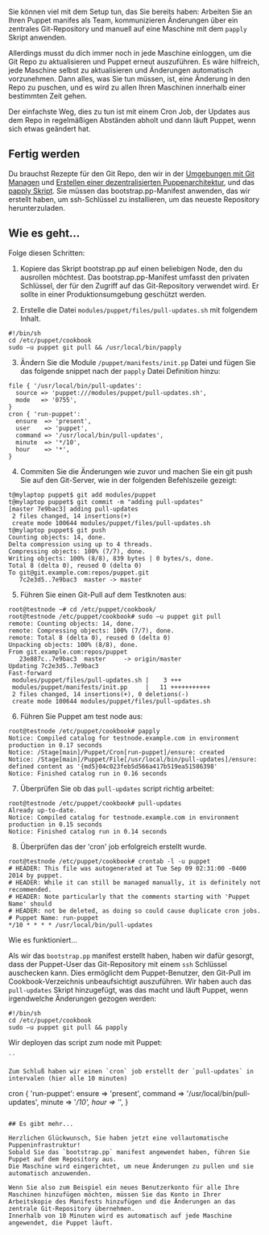 Sie können viel mit dem Setup tun, das Sie bereits haben: Arbeiten Sie an Ihren Puppet manifes als Team, kommunizieren Änderungen über ein zentrales Git-Repository und manuell auf eine Maschine mit dem `papply` Skript anwenden.

Allerdings musst du dich immer noch in jede Maschine einloggen, um die Git Repo zu aktualisieren und Puppet erneut auszuführen. 
Es wäre hilfreich, jede Maschine selbst zu aktualisieren und Änderungen automatisch vorzunehmen. Dann alles, was Sie tun müssen, ist, eine Änderung in den Repo zu puschen, und es wird zu allen Ihren Maschinen innerhalb einer bestimmten Zeit gehen.

Der einfachste Weg, dies zu tun ist mit einem Cron Job, der Updates aus dem Repo in regelmäßigen Abständen abholt und dann läuft Puppet, wenn sich etwas geändert hat.

## Fertig werden

Du brauchst Rezepte für den Git Repo, den wir in der [Umgebungen mit Git Managen](../puppet-mgmnt-env-git) und [Erstellen einer dezentralisierten Puppenarchitektur](../puppet-dezentralisierte-env), und das [papply Skript](../puppet-papply-script). 
Sie müssen das bootstrap.pp-Manifest anwenden, das wir erstellt haben, um ssh-Schlüssel zu installieren, um das neueste Repository herunterzuladen.

## Wie es geht...

Folge diesen Schritten:

1. Kopiere das Skript bootstrap.pp auf einen beliebigen Node, den du ausrollen möchtest. 
Das bootstrap.pp-Manifest umfasst den privaten Schlüssel, der für den Zugriff auf das Git-Repository verwendet wird. 
Er sollte in einer Produktionsumgebung geschützt werden.

2. Erstelle die Datei `modules/puppet/files/pull-updates.sh` mit folgendem Inhalt.
```
#!/bin/sh
cd /etc/puppet/cookbook
sudo –u puppet git pull && /usr/local/bin/papply
```

3. Ändern Sie die Module `/puppet/manifests/init.pp` Datei und fügen Sie das folgende snippet nach der `papply` Datei Definition hinzu:
```
file { '/usr/local/bin/pull-updates':
  source => 'puppet:///modules/puppet/pull-updates.sh',
  mode   => '0755',
}
cron { 'run-puppet':
  ensure  => 'present',
  user    => 'puppet',
  command => '/usr/local/bin/pull-updates',
  minute  => '*/10',
  hour    => '*',
}
```

4. Commiten Sie die Änderungen wie zuvor und machen Sie ein git push Sie auf den Git-Server, wie in der folgenden Befehlszeile gezeigt:
```
t@mylaptop puppet$ git add modules/puppet
t@mylaptop puppet$ git commit -m "adding pull-updates"
[master 7e9bac3] adding pull-updates
 2 files changed, 14 insertions(+)
 create mode 100644 modules/puppet/files/pull-updates.sh
t@mylaptop puppet$ git push
Counting objects: 14, done.
Delta compression using up to 4 threads.
Compressing objects: 100% (7/7), done.
Writing objects: 100% (8/8), 839 bytes | 0 bytes/s, done.
Total 8 (delta 0), reused 0 (delta 0)
To git@git.example.com:repos/puppet.git
   7c2e3d5..7e9bac3  master -> master
```

5. Führen Sie einen Git-Pull auf dem Testknoten aus:
```
root@testnode ~# cd /etc/puppet/cookbook/
root@testnode /etc/puppet/cookbook# sudo –u puppet git pull
remote: Counting objects: 14, done.
remote: Compressing objects: 100% (7/7), done.
remote: Total 8 (delta 0), reused 0 (delta 0)
Unpacking objects: 100% (8/8), done.
From git.example.com:repos/puppet
   23e887c..7e9bac3  master     -> origin/master
Updating 7c2e3d5..7e9bac3
Fast-forward
 modules/puppet/files/pull-updates.sh |    3 +++
 modules/puppet/manifests/init.pp     |   11 +++++++++++
 2 files changed, 14 insertions(+), 0 deletions(-)
 create mode 100644 modules/puppet/files/pull-updates.sh
```

6. Führen Sie Puppet am test node aus:
```
root@testnode /etc/puppet/cookbook# papply
Notice: Compiled catalog for testnode.example.com in environment production in 0.17 seconds
Notice: /Stage[main]/Puppet/Cron[run-puppet]/ensure: created
Notice: /Stage[main]/Puppet/File[/usr/local/bin/pull-updates]/ensure: defined content as '{md5}04c023feb5d566a417b519ea51586398'
Notice: Finished catalog run in 0.16 seconds
```

7. Überprüfen Sie ob das `pull-updates` script richtig arbeitet:
```
root@testnode /etc/puppet/cookbook# pull-updates
Already up-to-date.
Notice: Compiled catalog for testnode.example.com in environment production in 0.15 seconds
Notice: Finished catalog run in 0.14 seconds
```

8. Überprüfen das der 'cron' job erfolgreich erstellt wurde. 
```
root@testnode /etc/puppet/cookbook# crontab -l -u puppet
# HEADER: This file was autogenerated at Tue Sep 09 02:31:00 -0400 2014 by puppet.
# HEADER: While it can still be managed manually, it is definitely not recommended.
# HEADER: Note particularly that the comments starting with 'Puppet Name' should
# HEADER: not be deleted, as doing so could cause duplicate cron jobs.
# Puppet Name: run-puppet
*/10 * * * * /usr/local/bin/pull-updates
```

Wie es funktioniert...

Als wir das `bootstrap.pp` manifest erstellt haben, haben wir dafür gesorgt, dass der Puppet-User das Git-Repository mit einem `ssh` Schlüssel auschecken kann. Dies ermöglicht dem Puppet-Benutzer, den Git-Pull im Cookbook-Verzeichnis unbeaufsichtigt auszuführen. Wir haben auch das `pull-updates` Skript hinzugefügt, was das macht und läuft Puppet, wenn irgendwelche Änderungen gezogen werden:

```
#!/bin/sh
cd /etc/puppet/cookbook
sudo –u puppet git pull && papply

```
Wir deployen das script zum node mit Puppet:
```
``

Zum Schluß haben wir einen `cron` job erstellt der `pull-updates` in intervalen (hier alle 10 minuten)
```
cron { 'run-puppet':
  ensure  => 'present',
  command => '/usr/local/bin/pull-updates',
  minute  => '*/10',
  hour    => '*',
}
```

## Es gibt mehr...

Herzlichen Glückwunsch, Sie haben jetzt eine vollautomatische Puppeninfrastruktur! 
Sobald Sie das `bootstrap.pp` manifest angewendet haben, führen Sie Puppet auf dem Repository aus. 
Die Maschine wird eingerichtet, um neue Änderungen zu pullen und sie automatisch anzuwenden.

Wenn Sie also zum Beispiel ein neues Benutzerkonto für alle Ihre Maschinen hinzufügen möchten, müssen Sie das Konto in Ihrer Arbeitskopie des Manifests hinzufügen und die Änderungen an das zentrale Git-Repository übernehmen. 
Innerhalb von 10 Minuten wird es automatisch auf jede Maschine angewendet, die Puppet läuft.

